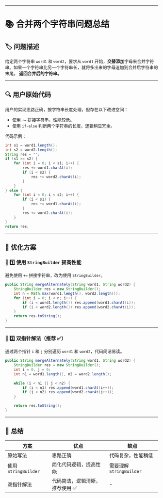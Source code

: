 ------

# 📚 合并两个字符串问题总结

## 🏷️ 问题描述

给定两个字符串 `word1` 和 `word2`，要求从 `word1` 开始，**交替添加**字母来合并字符串。如果一个字符串比另一个字符串长，就将多出来的字母追加到合并后字符串的末尾。
 **返回合并后的字符串。**

------

## 🔍 用户原始代码

用户的实现思路正确，按字符串长度处理，但存在以下改进空间：

- 使用 `+=` 拼接字符串，性能较低。
- 使用 `if-else` 判断两个字符串的长度，逻辑稍显冗余。

代码示例：

```java
int s1 = word1.length(); 
int s2 = word2.length();
String res = "";
if (s1 >= s2) {
    for (int i = 0; i < s1; i++) {
        res += word1.charAt(i); 
        if (i < s2) {
            res += word2.charAt(i);
        }
    }
} else {
    for (int i = 0; i < s2; i++) {
        if (i < s1) {
            res += word1.charAt(i);
        }
        res += word2.charAt(i); 
    }
}
return res;
```

------

## 🚀 优化方案

### 🎯 1️⃣ 使用 `StringBuilder` 提高性能

避免使用 `+=` 拼接字符串，改为使用 `StringBuilder`。

```java
public String mergeAlternately(String word1, String word2) {
    StringBuilder res = new StringBuilder();
    int n = Math.max(word1.length(), word2.length());
    for (int i = 0; i < n; i++) {
        if (i < word1.length()) res.append(word1.charAt(i));
        if (i < word2.length()) res.append(word2.charAt(i));
    }
    return res.toString();
}
```

------

### 🎯 2️⃣ 双指针解法（推荐 ✅）

通过两个指针 `i` 和 `j` 分别遍历 `word1` 和 `word2`，代码简洁易读。

```java
public String mergeAlternately(String word1, String word2) {
    StringBuilder res = new StringBuilder();
    int i = 0, j = 0;
    int n1 = word1.length(), n2 = word2.length();
    
    while (i < n1 || j < n2) {
        if (i < n1) res.append(word1.charAt(i++));
        if (j < n2) res.append(word2.charAt(j++));
    }
    
    return res.toString();
}
```

------

## 📌 总结

| 方案                 | 优点                           | 缺点                     |
| -------------------- | ------------------------------ | ------------------------ |
| 原始写法             | 思路正确                       | 代码复杂，性能稍低       |
| 使用 `StringBuilder` | 简化代码逻辑，提高性能         | 需要理解 `StringBuilder` |
| 双指针解法           | 代码简洁，逻辑清晰，推荐使用 ✅ | -                        |

